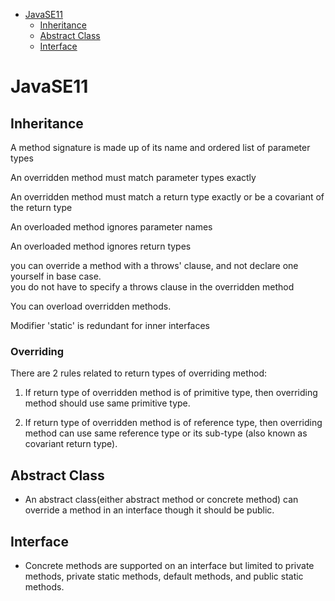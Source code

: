 - [JavaSE11](#javase11)
  - [Inheritance](#inheritance)
  - [Abstract Class](#abstract-class)
  - [Interface](#interface)


# JavaSE11


## Inheritance

A method signature is made up of its name and ordered list of parameter types

An overridden method must match parameter types exactly

An overridden method must match a return type exactly or be a covariant of the return type

An overloaded method ignores parameter names

An overloaded method ignores return types

you can override a method with a throws' clause, and not declare one yourself in base case.  
you do not have to specify a throws clause in the overridden method

You can overload overridden methods.

Modifier 'static' is redundant for inner interfaces

### Overriding

There are 2 rules related to return types of overriding method:

1. If return type of overridden method is of primitive type, then overriding method should use same primitive type.

2. If return type of overridden method is of reference type, then overriding method can use same reference type or its sub-type (also known as covariant return type).

## Abstract Class
 - An abstract class(either abstract method or concrete method) can override a method in an interface though it should be public.


## Interface

- Concrete methods are supported on an interface but limited to private methods, private static methods, default methods, and public static methods.

